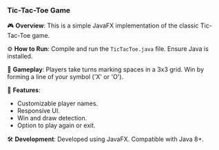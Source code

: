 ### Tic-Tac-Toe Game

🎮 **Overview**: This is a simple JavaFX implementation of the classic Tic-Tac-Toe game.

⚙️ **How to Run**: Compile and run the `TicTacToe.java` file. Ensure Java is installed.

🔢 **Gameplay**: Players take turns marking spaces in a 3x3 grid. Win by forming a line of your symbol ('X' or 'O').

👥 **Features**:
- Customizable player names.
- Responsive UI.
- Win and draw detection.
- Option to play again or exit.

🛠️ **Development**: Developed using JavaFX. Compatible with Java 8+.

